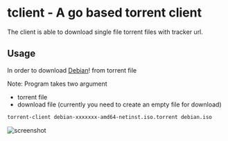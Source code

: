 # tclient - A go based torrent client

The client is able to download single file torrent files with tracker url.

## Usage
In order to download [Debian](https://cdimage.debian.org/debian-cd/current/amd64/bt-cd/#indexlist)! from torrent file

Note: Program takes two argument
 - torrent file
 - download file (currently you need to create an empty file for download)
```sh
torrent-client debian-xxxxxxx-amd64-netinst.iso.torrent debian.iso
```

![screenshot](./docs/tclient-ss.gif)


